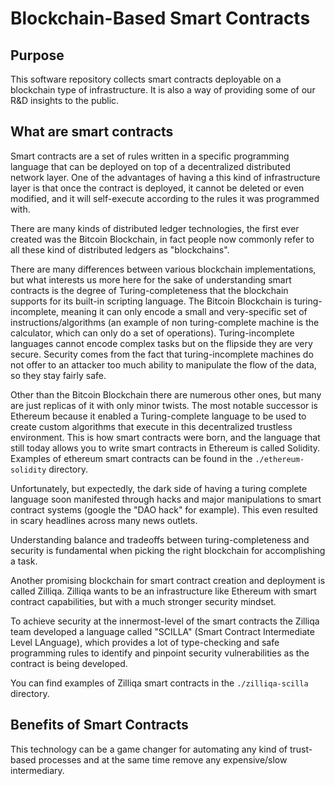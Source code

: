 # Blockchain-Based Smart Contracts

## Purpose

This software repository collects smart contracts deployable on a blockchain type of infrastructure. It is also a way of providing some of our R&D insights to the public.

## What are smart contracts

Smart contracts are a set of rules written in a specific programming language that can be deployed on top of a decentralized distributed network layer. One of the advantages of having a this kind of infrastructure layer is that once the contract is deployed, it cannot be deleted or even modified, and it will self-execute according to the rules it was programmed with.

There are many kinds of distributed ledger technologies, the first ever created was the Bitcoin Blockchain, in fact people now commonly refer to all these kind of distributed ledgers as "blockchains".

There are many differences between various blockchain implementations, but what interests us more here for the sake of understanding smart contracts is the degree of Turing-completeness that the blockchain supports for its built-in scripting language. The Bitcoin Blockchain is turing-incomplete, meaning it can only encode a small and very-specific set of instructions/algorithms (an example of non turing-complete machine is the calculator, which can only do a set of operations). Turing-incomplete languages cannot encode complex tasks but on the flipside they are very secure. Security comes from the fact that turing-incomplete machines do not offer to an attacker too much ability to manipulate the flow of the data, so they stay fairly safe.

Other than the Bitcoin Blockchain there are numerous other ones, but many are just replicas of it with only minor twists. The most notable successor is Ethereum because it enabled a Turing-complete language to be used to create custom algorithms that execute in this decentralized trustless environment. This is how smart contracts were born, and the language that still today allows you to write smart contracts in Ethereum is called Solidity. Examples of ethereum smart contracts can be found in the `./ethereum-solidity` directory.

Unfortunately, but expectedly, the dark side of having a turing complete language soon manifested through hacks and major manipulations to smart contract systems (google the "DAO hack" for example). This even resulted in scary headlines across many news outlets.

Understanding balance and tradeoffs between turing-completeness and security is fundamental when picking the right blockchain for accomplishing a task.

Another promising blockchain for smart contract creation and deployment is called Zilliqa. Zilliqa wants to be an infrastructure like Ethereum with smart contract capabilities, but with a much stronger security mindset.

To achieve security at the innermost-level of the smart contracts the Zilliqa team developed a language called "SCILLA" (Smart Contract Intermediate Level LAnguage), which provides a lot of type-checking and safe programming rules to identify and pinpoint security vulnerabilities as the contract is being developed.

You can find examples of Zilliqa smart contracts in the `./zilliqa-scilla` directory.

## Benefits of Smart Contracts

This technology can be a game changer for automating any kind of trust-based processes and at the same time remove any expensive/slow intermediary.
